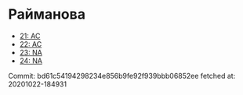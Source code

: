 # Райманова
- [21: AC](21.md)
- [22: AC](22.md)
- [23: NA](23.md)
- [24: NA](24.md)

Commit: bd61c54194298234e856b9fe92f939bbb06852ee
 fetched at: 20201022-184931
